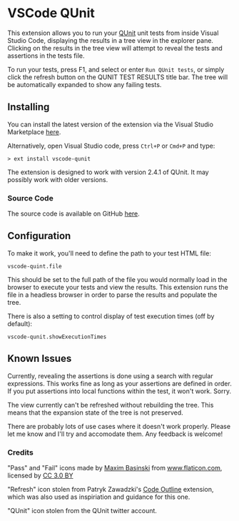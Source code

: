 # VSCode QUnit

This extension allows you to run your <a href="http://qunitjs.com/">QUnit</a> unit tests from inside Visual Studio Code, displaying the results in a tree view in the explorer pane. Clicking on the results in the tree view will attempt to reveal the tests and assertions in the tests file.

To run your tests, press F1, and select or enter `Run QUnit tests`, or simply click the refresh button on the QUNIT TEST RESULTS title bar. The tree will be automatically expanded to show any failing tests.

## Installing

You can install the latest version of the extension via the Visual Studio Marketplace [here](https://marketplace.visualstudio.com/items?itemName=Gruntfuggly.vscode-qunit).

Alternatively, open Visual Studio code, press `Ctrl+P` or `Cmd+P` and type:

    > ext install vscode-qunit

The extension is designed to work with version 2.4.1 of QUnit. It may possibly work with older versions.

### Source Code

The source code is available on GitHub [here](https://github.com/Gruntfuggly/vscode-qunit).

## Configuration

To make it work, you'll need to define the path to your test HTML file:

`vscode-quint.file`

This should be set to the full path of the file you would normally load in the browser to execute your tests and view the results. This extension runs the file in a headless browser in order to parse the results and populate the tree.

There is also a setting to control display of test execution times (off by default):

`vscode-qunit.showExecutionTimes`

## Known Issues

Currently, revealing the assertions is done using a search with regular expressions. This works fine as long as your assertions are defined in order. If you put assertions into local functions within the test, it won't work. Sorry.

The view currently can't be refreshed without rebuilding the tree. This means that the expansion state of the tree is not preserved.

There are probably lots of use cases where it doesn't work properly. Please let me know and I'll try and accomodate them. Any feedback is welcome!

### Credits

"Pass" and "Fail" icons made by <a href="https://www.flaticon.com/authors/maxim-basinski" title="Maxim Basinski">Maxim Basinski</a> from <a href="https://www.flaticon.com/" title="Flaticon">www.flaticon.com</a>, licensed by <a href="http://creativecommons.org/licenses/by/3.0/" title="Creative Commons BY 3.0" target="_blank">CC 3.0 BY</a>

"Refresh" icon stolen from Patryk Zawadzki's <a href="https://marketplace.visualstudio.com/items?itemName=patrys.vscode-code-outline">Code Outline</a> extension, which was also used as inspiriation and guidance for this one.

"QUnit" icon stolen from the QUnit twitter account.
